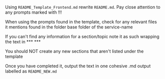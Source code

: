 Using `README_Template_Frontend.md` rewrite `README.md`. Pay close attention to any prompts marked with !!!

When using the prompts found in the template, check for any relevant files it mentions found in the folder base folder of the service-name

If you can't find any information for a section/topic note it as such wrapping the text in *** ***

You should NOT create any new sections that aren't listed under the template

Once you have completed it, output the text in one cohesive .md output labelled as `README_NEW.md`

